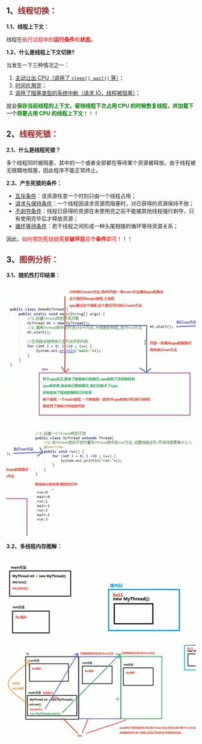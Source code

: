 ## 1、<span style="color:brown">线程切换：</span>

**1.1、线程上下文：**

线程在<span style="color:red">执行过程中的**运行条件**和**状态**</span>。

**1.2、什么是线程上下文切换?**

当发生一下三种情况之一：

1. <u>主动让出 CPU（调用了 `sleep()`, `wait()` 等）</u>；
2. <u>时间片用完</u>；
3. <u>调用了阻塞类型的系统中断（请求 IO，线程被阻塞）</u>；

就会<span style="color:green">**保存当前线程的上下文，留待线程下次占用 CPU 的时候恢复线程，并加载下一个将要占用 CPU 的线程上下文**</span>！！！



## 2、<span style="color:brown">线程死锁：</span>

**2.1、什么是线程死锁？**

多个线程同时被阻塞，其中的一个或者全部都在等待某个资源被释放。由于线程被无限期地阻塞，因此程序不能正常终止。

**2.2、产生死锁的条件：**

- <u>互斥条件</u>：该资源任意一个时刻只由一个线程占用；
- <u>请求与保持条件</u>：一个线程因请求资源而阻塞时，对已获得的资源保持不放；
- <u>不剥夺条件</u>：线程已获得的资源在未使用完之前不能被其他线程强行剥夺，只有使用完毕后才释放资源；
- <u>循环等待条件</u>：若干线程之间形成一种头尾相接的循环等待资源关系；

因此，<span style="color:red">如何预防死锁就需要**破环后三个条件**即可</span>！！！



## 3、<span style="color:brown">图例分析：</span>

**3.1、随机性打印结果：**

<img src="https://raw.githubusercontent.com/root-bine/image/main/Typora-image/%E9%9A%8F%E6%9C%BA%E6%80%A7%E6%89%93%E5%8D%B0.png" style="zoom: 67%;" />

<img src="https://raw.githubusercontent.com/root-bine/image/main/Typora-image/%E9%9A%8F%E6%9C%BA%E6%80%A7%E6%89%93%E5%8D%B01.png" alt="多线程原理2" style="zoom: 67%;" />

**3.2、多线程内存图解：**

<img src="https://raw.githubusercontent.com/root-bine/image/main/Typora-image/%E5%A4%9A%E7%BA%BF%E7%A8%8B%E5%86%85%E5%AD%98%E5%88%86%E5%B8%83.png" style="zoom: 50%;" />

<img src="https://raw.githubusercontent.com/root-bine/image/main/Typora-image/%E5%86%85%E5%AD%98%E5%88%86%E6%9E%901.png" alt="内存分析2" style="zoom:67%;" />

<img src="https://raw.githubusercontent.com/root-bine/image/main/Typora-image/%E5%86%85%E5%AD%98%E5%88%86%E6%9E%902.png" alt="内存分析3" style="zoom: 50%;" />